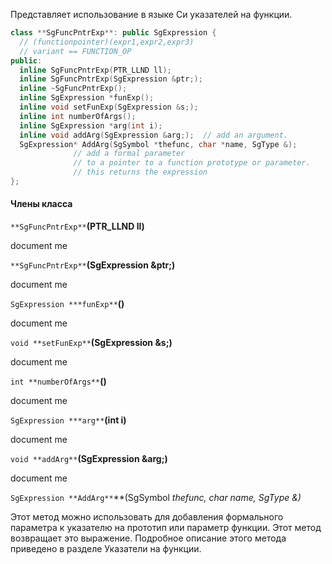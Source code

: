 Представляет использование в языке Си указателей на функции.

```cpp
class **SgFuncPntrExp**: public SgExpression {
  // (functionpointer)(expr1,expr2,expr3)
  // variant == FUNCTION_OP
public:
  inline SgFuncPntrExp(PTR_LLND ll);
  inline SgFuncPntrExp(SgExpression &ptr;);
  inline ~SgFuncPntrExp();
  inline SgExpression *funExp();
  inline void setFunExp(SgExpression &s;);
  inline int numberOfArgs();
  inline SgExpression *arg(int i);
  inline void addArg(SgExpression &arg;);  // add an argument.
  SgExpression* AddArg(SgSymbol *thefunc, char *name, SgType &); 
              // add a formal parameter
              // to a pointer to a function prototype or parameter.
              // this returns the expression
};
```
#### Члены класса
`**SgFuncPntrExp**`**(PTR_LLND ll)**

document me

`**SgFuncPntrExp**`**(SgExpression &ptr;)**

document me

`SgExpression ***funExp**`**()**

document me

`void **setFunExp**`**(SgExpression &s;)**

document me

`int **numberOfArgs**`**()**

document me

`SgExpression ***arg**`**(int i)**

document me

`void **addArg**`**(SgExpression &arg;)**

document me

`SgExpression **AddArg**`**(SgSymbol *thefunc, char *name, SgType &)**

Этот метод можно использовать для добавления формального параметра к указателю на прототип или параметр функции. Этот метод возвращает это выражение. Подробное описание этого метода приведено в разделе Указатели на функции.



